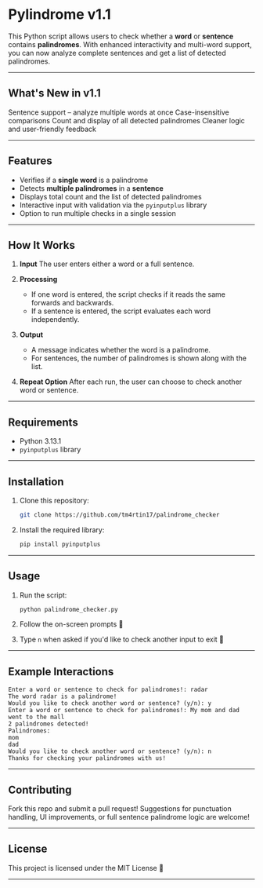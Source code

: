 # Pylindrome v1.1

This Python script allows users to check whether a **word** or **sentence** contains **palindromes**. With enhanced interactivity and multi-word support, you can now analyze complete sentences and get a list of detected palindromes. 

---

## What's New in v1.1

Sentence support – analyze multiple words at once
Case-insensitive comparisons
Count and display of all detected palindromes
Cleaner logic and user-friendly feedback

---

## Features

* Verifies if a **single word** is a palindrome
* Detects **multiple palindromes** in a **sentence**
* Displays total count and the list of detected palindromes
* Interactive input with validation via the `pyinputplus` library
* Option to run multiple checks in a single session

---

## How It Works

1. **Input**
   The user enters either a word or a full sentence.

2. **Processing**

   * If one word is entered, the script checks if it reads the same forwards and backwards.
   * If a sentence is entered, the script evaluates each word independently.

3. **Output**

   * A message indicates whether the word is a palindrome.
   * For sentences, the number of palindromes is shown along with the list.

4. **Repeat Option**
   After each run, the user can choose to check another word or sentence.

---

## Requirements

* Python 3.13.1
* `pyinputplus` library

---

## Installation

1. Clone this repository:

   ```bash
   git clone https://github.com/tm4rtin17/palindrome_checker
   ```

2. Install the required library:

   ```bash
   pip install pyinputplus
   ```

---

## Usage

1. Run the script:

   ```bash
   python palindrome_checker.py
   ```

2. Follow the on-screen prompts 🧾

3. Type `n` when asked if you'd like to check another input to exit 🚪

---

## Example Interactions

```plaintext
Enter a word or sentence to check for palindromes!: radar
The word radar is a palindrome!
Would you like to check another word or sentence? (y/n): y
Enter a word or sentence to check for palindromes!: My mom and dad went to the mall
2 palindromes detected!
Palindromes:
mom
dad
Would you like to check another word or sentence? (y/n): n
Thanks for checking your palindromes with us!
```

---

## Contributing

Fork this repo and submit a pull request!
Suggestions for punctuation handling, UI improvements, or full sentence palindrome logic are welcome!

---

## License

This project is licensed under the MIT License 📜

---
